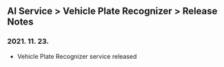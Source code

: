 ## AI Service > Vehicle Plate Recognizer > Release Notes

### 2021. 11. 23.
* Vehicle Plate Recognizer service released